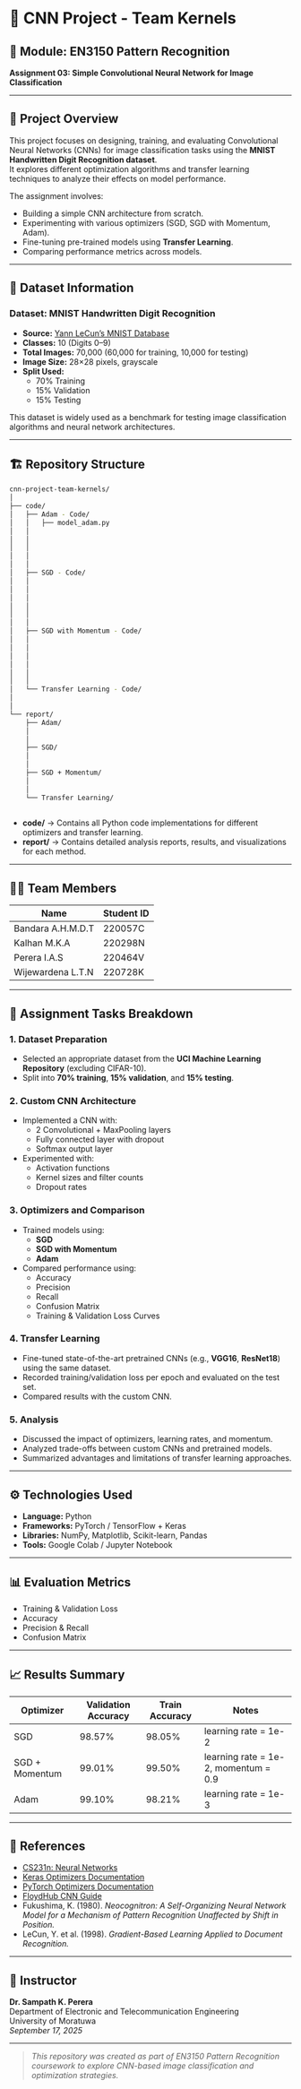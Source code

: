 # 🧠 CNN Project - Team Kernels

## 📘 Module: EN3150 Pattern Recognition  
**Assignment 03: Simple Convolutional Neural Network for Image Classification**

---

## 🧾 Project Overview
This project focuses on designing, training, and evaluating Convolutional Neural Networks (CNNs) for image classification tasks using the **MNIST Handwritten Digit Recognition dataset**.  
It explores different optimization algorithms and transfer learning techniques to analyze their effects on model performance.

The assignment involves:
- Building a simple CNN architecture from scratch.
- Experimenting with various optimizers (SGD, SGD with Momentum, Adam).
- Fine-tuning pre-trained models using **Transfer Learning**.
- Comparing performance metrics across models.

---

## 🧮 Dataset Information
### **Dataset:** MNIST Handwritten Digit Recognition  
- **Source:** [Yann LeCun’s MNIST Database](http://yann.lecun.com/exdb/mnist/)  
- **Classes:** 10 (Digits 0–9)  
- **Total Images:** 70,000 (60,000 for training, 10,000 for testing)  
- **Image Size:** 28×28 pixels, grayscale  
- **Split Used:**
  - 70% Training  
  - 15% Validation  
  - 15% Testing  

This dataset is widely used as a benchmark for testing image classification algorithms and neural network architectures.

---

## 🏗️ Repository Structure

```bash
cnn-project-team-kernels/
│
├── code/
│   ├── Adam - Code/
│   │   ├── model_adam.py
│   │   
│   │   
│   │      
│   │      
│   │
│   ├── SGD - Code/
│   │   
│   │   
│   │   
│   │    
│   │    
│   │
│   ├── SGD with Momentum - Code/
│   │   
│   │   
│   │   
│   │   
│   │       
│   │
│   └── Transfer Learning - Code/
│       
│
└── report/
    ├── Adam/
    │   
    │
    ├── SGD/
    │   
    │
    ├── SGD + Momentum/
    │   
    │
    └── Transfer Learning/
        

```

- **code/** → Contains all Python code implementations for different optimizers and transfer learning.  
- **report/** → Contains detailed analysis reports, results, and visualizations for each method.

---

## 👨‍💻 Team Members

| Name | Student ID |
|------|-------------|
| Bandara A.H.M.D.T | 220057C |
| Kalhan M.K.A | 220298N |
| Perera I.A.S | 220464V |
| Wijewardena L.T.N | 220728K |

---

## 🧩 Assignment Tasks Breakdown

### 1. Dataset Preparation
- Selected an appropriate dataset from the **UCI Machine Learning Repository** (excluding CIFAR-10).
- Split into **70% training**, **15% validation**, and **15% testing**.

### 2. Custom CNN Architecture
- Implemented a CNN with:
  - 2 Convolutional + MaxPooling layers
  - Fully connected layer with dropout
  - Softmax output layer  
- Experimented with:
  - Activation functions
  - Kernel sizes and filter counts
  - Dropout rates

### 3. Optimizers and Comparison
- Trained models using:
  - **SGD**
  - **SGD with Momentum**
  - **Adam**
- Compared performance using:
  - Accuracy
  - Precision
  - Recall
  - Confusion Matrix
  - Training & Validation Loss Curves

### 4. Transfer Learning
- Fine-tuned state-of-the-art pretrained CNNs (e.g., **VGG16**, **ResNet18**) using the same dataset.
- Recorded training/validation loss per epoch and evaluated on the test set.
- Compared results with the custom CNN.

### 5. Analysis
- Discussed the impact of optimizers, learning rates, and momentum.
- Analyzed trade-offs between custom CNNs and pretrained models.
- Summarized advantages and limitations of transfer learning approaches.

---

## ⚙️ Technologies Used
- **Language:** Python  
- **Frameworks:** PyTorch / TensorFlow + Keras  
- **Libraries:** NumPy, Matplotlib, Scikit-learn, Pandas  
- **Tools:** Google Colab / Jupyter Notebook  

---

## 📊 Evaluation Metrics
- Training & Validation Loss  
- Accuracy  
- Precision & Recall  
- Confusion Matrix  

---

## 📈 Results Summary 
| Optimizer | Validation Accuracy | Train Accuracy | Notes |
|------------|--------------------|----------------|-------|
| SGD | 98.57% | 98.05% | learning rate = 1e-2 |
| SGD + Momentum | 99.01% | 99.50% | learning rate = 1e-2, momentum = 0.9 |
| Adam | 99.10% | 98.21% | learning rate = 1e-3 |


---

## 🧾 References
- [CS231n: Neural Networks](https://cs231n.github.io/neural-networks-3/)
- [Keras Optimizers Documentation](https://keras.io/api/optimizers/)
- [PyTorch Optimizers Documentation](https://pytorch.org/docs/stable/optim.html)
- [FloydHub CNN Guide](https://blog.floydhub.com)
- Fukushima, K. (1980). *Neocognitron: A Self-Organizing Neural Network Model for a Mechanism of Pattern Recognition Unaffected by Shift in Position.*  
- LeCun, Y. et al. (1998). *Gradient-Based Learning Applied to Document Recognition.*

---

## 📅 Instructor
**Dr. Sampath K. Perera**  
Department of Electronic and Telecommunication Engineering  
University of Moratuwa  
*September 17, 2025*

---

> _This repository was created as part of EN3150 Pattern Recognition coursework to explore CNN-based image classification and optimization strategies._

